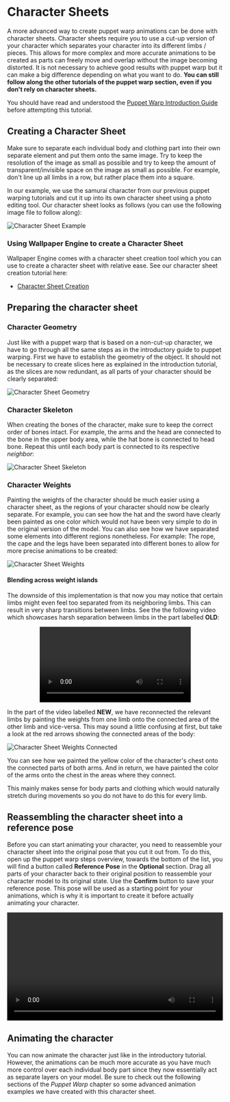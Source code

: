 # Character Sheets

A more advanced way to create puppet warp animations can be done with character sheets. Character sheets require you to use a cut-up version of your character which separates your character into its different limbs / pieces. This allows for more complex and more accurate animations to be created as parts can freely move and overlap without the image becoming distorted. It is not necessary to achieve good results with puppet warp but it can make a big difference depending on what you want to do. **You can still follow along the other tutorials of the puppet warp section, even if you don't rely on character sheets.**

You should have read and understood the [Puppet Warp Introduction Guide](/scene/puppet-warp/introduction) before attempting this tutorial.

## Creating a Character Sheet

Make sure to separate each individual body and clothing part into their own separate element and put them onto the same image. Try to keep the resolution of the image as small as possible and try to keep the amount of transparent/invisible space on the image as small as possible. For example, don't line up all limbs in a row, but rather place them into a square.

In our example, we use the samurai character from our previous puppet warping tutorials and cut it up into its own character sheet using a photo editing tool. Our character sheet looks as follows (you can use the following image file to follow along):

![Character Sheet Example](/img/puppet-warp/samurai_sheet.png)

### Using Wallpaper Engine to create a Character Sheet

Wallpaper Engine comes with a character sheet creation tool which you can use to create a character sheet with relative ease. See our character sheet creation tutorial here:

* [Character Sheet Creation](/scene/image-preparation/character-sheet)

## Preparing the character sheet

### Character Geometry

Just like with a puppet warp that is based on a non-cut-up character, we have to go through all the same steps as in the introductory guide to puppet warping. First we have to establish the geometry of the object. It should not be necessary to create slices here as explained in the introduction tutorial, as the slices are now redundant, as all parts of your character should be clearly separated:

![Character Sheet Geometry](/img/puppet-warp/puppet_sheet_geometry.png)

### Character Skeleton

When creating the bones of the character, make sure to keep the correct order of bones intact. For example, the arms and the head are connected to the bone in the upper body area, while the hat bone is connected to head bone. Repeat this until each body part is connected to its respective *neighbor*:

![Character Sheet Skeleton](/img/puppet-warp/puppet_sheet_skeleton.png)

### Character Weights

Painting the weights of the character should be much easier using a character sheet, as the regions of your character should now be clearly separate. For example, you can see how the hat and the sword have clearly been painted as one color which would not have been very simple to do in the original version of the model. You can also see how we have separated some elements into different regions nonetheless. For example: The rope, the cape and the legs have been separated into different bones to allow for more precise animations to be created:

![Character Sheet Weights](/img/puppet-warp/puppet_sheet_weights.png)

#### Blending across weight islands

The downside of this implementation is that now you may notice that certain limbs might even feel too separated from its neighboring limbs. This can result in very sharp transitions between limbs. See the the following video which showcases harsh separation between limbs in the part labelled **OLD**:

<video width="70%" style="margin:0 auto;display:block;" controls autoplay loop>
  <source src="/videos/puppet_sheet_island_comparison.mp4" type="video/mp4">
  Your browser does not support the video tag.
</video>

In the part of the video labelled **NEW**, we have reconnected the relevant limbs by painting the weights from one limb onto the connected area of the other limb and vice-versa. This may sound a little confusing at first, but take a look at the red arrows showing the connected areas of the body:

![Character Sheet Weights Connected](/img/puppet-warp/puppet_sheet_islands.png)

You can see how we painted the yellow color of the character's chest onto the connected parts of both arms. And in return, we have painted the color of the arms onto the chest in the areas where they connect.

This mainly makes sense for body parts and clothing which would naturally stretch during movements so you do not have to do this for every limb.

## Reassembling the character sheet into a reference pose

Before you can start animating your character, you need to reassemble your character sheet into the original pose that you cut it out from. To do this, open up the puppet warp steps overview, towards the bottom of the list, you will find a button called **Reference Pose** in the **Optional** section. Drag all parts of your character back to their original position to reassemble your character model to its original state. Use the **Confirm** button to save your reference pose. This pose will be used as a starting point for your animations, which is why it is important to create it before actually animating your character.

<video width="100%" controls>
  <source src="/videos/puppet_warp_reassemble.mp4" type="video/mp4">
  Your browser does not support the video tag.
</video>

## Animating the character

You can now animate the character just like in the introductory tutorial. However, the animations can be much more accurate as you have much more control over each individual body part since they now essentially act as separate layers on your model. Be sure to check out the following sections of the *Puppet Warp* chapter so some advanced animation examples we have created with this character sheet.